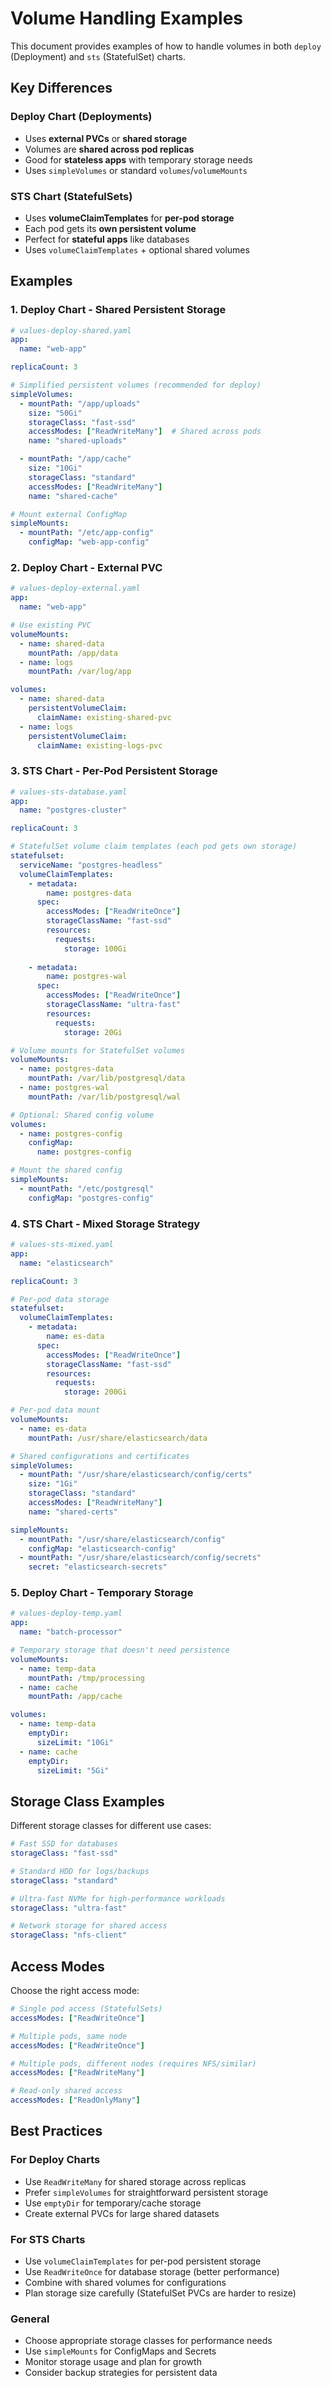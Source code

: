 # Volume Handling Examples

This document provides examples of how to handle volumes in both `deploy` (Deployment) and `sts` (StatefulSet) charts.

## Key Differences

### Deploy Chart (Deployments)
- Uses **external PVCs** or **shared storage**
- Volumes are **shared across pod replicas**
- Good for **stateless apps** with temporary storage needs
- Uses `simpleVolumes` or standard `volumes`/`volumeMounts`

### STS Chart (StatefulSets)
- Uses **volumeClaimTemplates** for **per-pod storage**
- Each pod gets its **own persistent volume**
- Perfect for **stateful apps** like databases
- Uses `volumeClaimTemplates` + optional shared volumes

## Examples

### 1. Deploy Chart - Shared Persistent Storage

```yaml
# values-deploy-shared.yaml
app:
  name: "web-app"

replicaCount: 3

# Simplified persistent volumes (recommended for deploy)
simpleVolumes:
  - mountPath: "/app/uploads"
    size: "50Gi"
    storageClass: "fast-ssd"
    accessModes: ["ReadWriteMany"]  # Shared across pods
    name: "shared-uploads"

  - mountPath: "/app/cache"
    size: "10Gi" 
    storageClass: "standard"
    accessModes: ["ReadWriteMany"]
    name: "shared-cache"

# Mount external ConfigMap
simpleMounts:
  - mountPath: "/etc/app-config"
    configMap: "web-app-config"
```

### 2. Deploy Chart - External PVC

```yaml
# values-deploy-external.yaml
app:
  name: "web-app"

# Use existing PVC
volumeMounts:
  - name: shared-data
    mountPath: /app/data
  - name: logs
    mountPath: /var/log/app

volumes:
  - name: shared-data
    persistentVolumeClaim:
      claimName: existing-shared-pvc
  - name: logs
    persistentVolumeClaim:
      claimName: existing-logs-pvc
```

### 3. STS Chart - Per-Pod Persistent Storage

```yaml
# values-sts-database.yaml
app:
  name: "postgres-cluster"

replicaCount: 3

# StatefulSet volume claim templates (each pod gets own storage)
statefulset:
  serviceName: "postgres-headless"
  volumeClaimTemplates:
    - metadata:
        name: postgres-data
      spec:
        accessModes: ["ReadWriteOnce"]
        storageClassName: "fast-ssd"
        resources:
          requests:
            storage: 100Gi
    
    - metadata:
        name: postgres-wal
      spec:
        accessModes: ["ReadWriteOnce"] 
        storageClassName: "ultra-fast"
        resources:
          requests:
            storage: 20Gi

# Volume mounts for StatefulSet volumes
volumeMounts:
  - name: postgres-data
    mountPath: /var/lib/postgresql/data
  - name: postgres-wal
    mountPath: /var/lib/postgresql/wal

# Optional: Shared config volume
volumes:
  - name: postgres-config
    configMap:
      name: postgres-config

# Mount the shared config
simpleMounts:
  - mountPath: "/etc/postgresql"
    configMap: "postgres-config"
```

### 4. STS Chart - Mixed Storage Strategy

```yaml
# values-sts-mixed.yaml
app:
  name: "elasticsearch"

replicaCount: 3

# Per-pod data storage
statefulset:
  volumeClaimTemplates:
    - metadata:
        name: es-data
      spec:
        accessModes: ["ReadWriteOnce"]
        storageClassName: "fast-ssd"
        resources:
          requests:
            storage: 200Gi

# Per-pod data mount
volumeMounts:
  - name: es-data
    mountPath: /usr/share/elasticsearch/data

# Shared configurations and certificates
simpleVolumes:
  - mountPath: "/usr/share/elasticsearch/config/certs"
    size: "1Gi"
    storageClass: "standard"
    accessModes: ["ReadWriteMany"]
    name: "shared-certs"

simpleMounts:
  - mountPath: "/usr/share/elasticsearch/config"
    configMap: "elasticsearch-config"
  - mountPath: "/usr/share/elasticsearch/config/secrets"
    secret: "elasticsearch-secrets"
```

### 5. Deploy Chart - Temporary Storage

```yaml
# values-deploy-temp.yaml
app:
  name: "batch-processor"

# Temporary storage that doesn't need persistence
volumeMounts:
  - name: temp-data
    mountPath: /tmp/processing
  - name: cache
    mountPath: /app/cache

volumes:
  - name: temp-data
    emptyDir:
      sizeLimit: "10Gi"
  - name: cache
    emptyDir:
      sizeLimit: "5Gi"
```

## Storage Class Examples

Different storage classes for different use cases:

```yaml
# Fast SSD for databases
storageClass: "fast-ssd"

# Standard HDD for logs/backups  
storageClass: "standard"

# Ultra-fast NVMe for high-performance workloads
storageClass: "ultra-fast"

# Network storage for shared access
storageClass: "nfs-client"
```

## Access Modes

Choose the right access mode:

```yaml
# Single pod access (StatefulSets)
accessModes: ["ReadWriteOnce"]

# Multiple pods, same node
accessModes: ["ReadWriteOnce"]

# Multiple pods, different nodes (requires NFS/similar)
accessModes: ["ReadWriteMany"]

# Read-only shared access
accessModes: ["ReadOnlyMany"]
```

## Best Practices

### For Deploy Charts
- Use `ReadWriteMany` for shared storage across replicas
- Prefer `simpleVolumes` for straightforward persistent storage
- Use `emptyDir` for temporary/cache storage
- Create external PVCs for large shared datasets

### For STS Charts  
- Use `volumeClaimTemplates` for per-pod persistent storage
- Use `ReadWriteOnce` for database storage (better performance)
- Combine with shared volumes for configurations
- Plan storage size carefully (StatefulSet PVCs are harder to resize)

### General
- Choose appropriate storage classes for performance needs
- Use `simpleMounts` for ConfigMaps and Secrets
- Monitor storage usage and plan for growth
- Consider backup strategies for persistent data